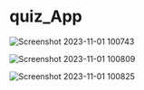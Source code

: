 # quiz_App

![Screenshot 2023-11-01 100743](https://github.com/adityagunale/quiz_App/assets/121552299/37600d77-7c21-464e-93d8-3e8a35d4589c)

![Screenshot 2023-11-01 100809](https://github.com/adityagunale/quiz_App/assets/121552299/dd92b3a8-79f5-4ea5-be13-cfcb5e4b3cd9)

![Screenshot 2023-11-01 100825](https://github.com/adityagunale/quiz_App/assets/121552299/1730635d-0c3c-460c-9248-041017d45cd0)
